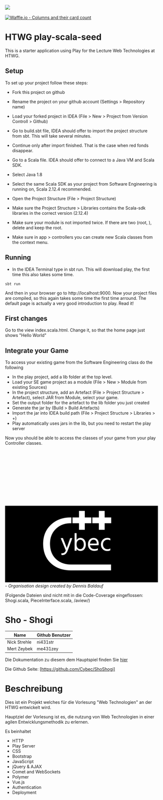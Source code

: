 [<img src="https://img.shields.io/travis/playframework/play-scala-starter-example.svg"/>](https://travis-ci.org/playframework/play-scala-starter-example)

[![Waffle.io - Columns and their card count](https://badge.waffle.io/Cybec/de.htwg.wt.ShogiPlay.svg?columns=all)](https://waffle.io/Cybec/de.htwg.wt.ShogiPlay)


# HTWG play-scala-seed

This is a starter application using Play for the Lecture Web Technologies at HTWG.

## Setup

To set up your project follow these steps:
* Fork this project on github
* Rename the project on your github account (Settings > Repository name)
* Load your forked project in IDEA (File > New > Project from  Version Controll > Github)
* Go to build.sbt file, IDEA should offer to import the project structure from sbt. This will take several minutes. 
* Continue only after import finished. That is the case when red fonds disappear. 
* Go to a Scala file. IDEA should offer to connect to a Java VM and Scala SDK. 
* Select Java 1.8
* Select the same Scala SDK as your project from Software Engineering is running on, Scala 2.12.4 recommended.


* Open the Project Structure (File > Project Structure)
* Make sure the Project Structure > Libraries contains the Scala-sdk libraries in the correct version (2.12.4)
* Make sure your module is not imported twice. If there are two (root, <your project>), delete <your project> and keep the root. 
* Make sure in app > controllers you can create new Scala classes from the context menu.

## Running

* In the IDEA Terminal type in sbt run. This will download play, the first time this also takes some time. 

```
sbt run
```

And then in your browser go to http://localhost:9000. 
Now your project files are compiled, so this again takes some time the first time arround. 
The default page is actually a very good introduction to play. Read it!

## First changes

Go to the view index.scala.html. Change it, so that the home page just shows "Hello World"

## Integrate your Game

To access your existing game from the Software Engineering class do the following

* In the play project, add a lib folder at the top level.
* Load your SE game project as a module (File > New > Module from existing Sources)
* In the project structure, add an Artefact (File > Project Structure > Artefact), select JAR from Module, select your game.
* Set the output folder for the artefact to the lib folder you just created
* Generate the jar by (Build > Build Artefacts)
* Import the jar into IDEA build path (File > Project Structure > Libraries > +)
* Play automatically uses jars in the lib, but you need to restart the play server

Now you should be able to access the classes of your game from your play Controller classes. 

 

 

 <br><br><br><br><br><br><br><br><br><br>

 

 


![GitHub Logo](./cybec.png) - *Organisation design created by Dennis Baldauf* 

(Folgende Dateien sind nicht mit in die Code-Coverage eingeflossen: Shogi.scala, PieceInterface.scala, /aview/)

# Sho - Shogi


Name         | Github Benutzer
--- | ---
Nick Strehle | ni431str
Mert Zeybek | me431zey

Die Dokumentation zu diesem dem Hauptspiel finden Sie [hier](./Dokumentation.md)

Die Github Seite: [https://github.com/Cybec/ShoShogi]




Beschreibung
=========================
Dies ist ein Projekt welches für die Vorlesung "Web Technologien" an der HTWG entwickelt wird.


Hauptziel der Vorlesung ist es, die nutzung von Web Technologien in einer agilen Entwicklungsmethodik zu erlernen.

Es beinhaltet

- HTTP
- Play Server
- CSS
- Bootstrap
- JavaScript
- jQuery & AJAX
- Comet and WebSockets
- Polymer
- Vue.js
- Authentication
- Deployment